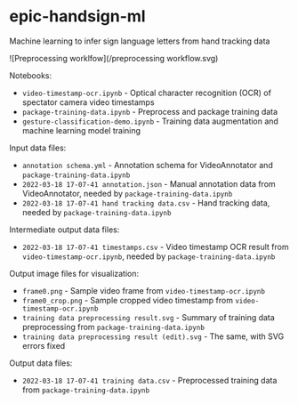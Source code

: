 # epic-handsign-ml
Machine learning to infer sign language letters from hand tracking data

![Preprocessing worklfow](/preprocessing workflow.svg)

Notebooks:
- `video-timestamp-ocr.ipynb` - Optical character recognition (OCR) of spectator camera video timestamps
- `package-training-data.ipynb` - Preprocess and package training data
- `gesture-classification-demo.ipynb` - Training data augmentation and machine learning model training

Input data files:
- `annotation schema.yml` - Annotation schema for VideoAnnotator and `package-training-data.ipynb`
- `2022-03-18 17-07-41 annotation.json` - Manual annotation data from VideoAnnotator, needed by `package-training-data.ipynb`
- `2022-03-18 17-07-41 hand tracking data.csv` - Hand tracking data, needed by `package-training-data.ipynb`

Intermediate output data files:
- `2022-03-18 17-07-41 timestamps.csv` - Video timestamp OCR result from `video-timestamp-ocr.ipynb`, needed by `package-training-data.ipynb`

Output image files for visualization:
- `frame0.png` - Sample video frame from `video-timestamp-ocr.ipynb`
- `frame0_crop.png` - Sample cropped video timestamp from `video-timestamp-ocr.ipynb`
- `training data preprocessing result.svg` - Summary of training data preprocessing from `package-training-data.ipynb`
- `training data preprocessing result (edit).svg` - The same, with SVG errors fixed

Output data files:
- `2022-03-18 17-07-41 training data.csv` - Preprocessed training data from `package-training-data.ipynb`
